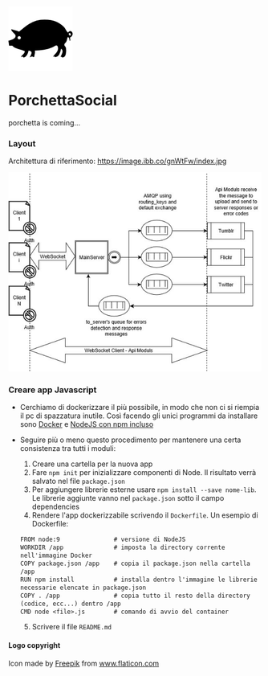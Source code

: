 ![alt text](https://raw.githubusercontent.com/MrSpadala/PorchettaSocial/master/MainServer/res/porchetta_logo.png "release_the_porcone")
# PorchettaSocial
porchetta is coming...

### Layout
Architettura di riferimento: https://image.ibb.co/gnWtFw/index.jpg

![alt text](https://raw.githubusercontent.com/MrSpadala/PorchettaSocial/master/Diagram.jpg)

### Creare app Javascript
 - Cerchiamo di dockerizzare il più possibile, in modo che non ci si riempia il pc di spazzatura inutile. Così facendo gli unici programmi da installare sono [Docker](https://docs.docker.com/engine/installation/) e [NodeJS con npm incluso](https://nodejs.org/en/download/)
 
  - Seguire più o meno questo procedimento per mantenere una certa consistenza tra tutti i moduli:
    1. Creare una cartella per la nuova app
    2. Fare `npm init` per inizializzare componenti di Node. Il risultato verrà salvato nel file `package.json`
    3. Per aggiungere librerie esterne usare `npm install --save nome-lib`. Le librerie aggiunte vanno nel 
    `package.json` sotto il campo dependencies
    4. Rendere l'app dockerizzabile scrivendo il `Dockerfile`. Un esempio di Dockerfile:
      ```
      FROM node:9               # versione di NodeJS
      WORKDIR /app              # imposta la directory corrente nell'immagine Docker
      COPY package.json /app    # copia il package.json nella cartella /app
      RUN npm install           # installa dentro l'immagine le librerie necessarie elencate in package.json
      COPY . /app               # copia tutto il resto della directory (codice, ecc...) dentro /app
      CMD node <file>.js        # comando di avvio del container
      ```
    5. Scrivere il file `README.md` 
      
#### Logo copyright
Icon made by [Freepik](https://www.freepik.com/) from www.flaticon.com
